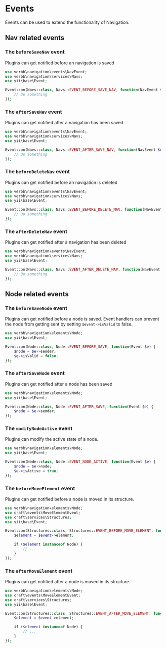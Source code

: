 # Events

Events can be used to extend the functionality of Navigation.

## Nav related events

### The `beforeSaveNav` event

Plugins can get notified before an navigation is saved

```php
use verbb\navigation\events\NavEvent;
use verbb\navigation\services\Navs;
use yii\base\Event;

Event::on(Navs::class, Navs::EVENT_BEFORE_SAVE_NAV, function(NavEvent $e) {
    // Do something
});
```

### The `afterSaveNav` event

Plugins can get notified after a navigation has been saved

```php
use verbb\navigation\events\NavEvent;
use verbb\navigation\services\Navs;
use yii\base\Event;

Event::on(Navs::class, Navs::EVENT_AFTER_SAVE_NAV, function(NavEvent $e) {
    // Do something
});
```

### The `beforeDeleteNav` event

Plugins can get notified before an navigation is deleted

```php
use verbb\navigation\events\NavEvent;
use verbb\navigation\services\Navs;
use yii\base\Event;

Event::on(Navs::class, Navs::EVENT_BEFORE_DELETE_NAV, function(NavEvent $e) {
    // Do something
});
```

### The `afterDeleteNav` event

Plugins can get notified after a navigation has been deleted

```php
use verbb\navigation\events\NavEvent;
use verbb\navigation\services\Navs;
use yii\base\Event;

Event::on(Navs::class, Navs::EVENT_AFTER_DELETE_NAV, function(NavEvent $e) {
    // Do something
});
```


## Node related events

### The `beforeSaveNode` event

Plugins can get notified before a node is saved. Event handlers can prevent the node from getting sent by setting `$event->isValid` to false.

```php
use verbb\navigation\elements\Node;
use yii\base\Event;

Event::on(Node::class, Node::EVENT_BEFORE_SAVE, function(Event $e) {
    $node = $e->sender;
    $e->isValid = false;
});
```

### The `afterSaveNode` event

Plugins can get notified after a node has been saved

```php
use verbb\navigation\elements\Node;
use yii\base\Event;

Event::on(Node::class, Node::EVENT_AFTER_SAVE, function(Event $e) {
    $node = $e->sender;
});
```

### The `modifyNodeActive` event

Plugins can modify the active state of a node.

```php
use verbb\navigation\elements\Node;
use yii\base\Event;

Event::on(Node::class, Node::EVENT_NODE_ACTIVE, function(Event $e) {
    $node = $e->node;
    $e->isActive = true;
});
```

### The `beforeMoveElement` event

Plugins can get notified before a node is moved in its structure.

```php
use verbb\navigation\elements\Node;
use craft\events\MoveElementEvent;
use craft\services\Structures;
use yii\base\Event;

Event::on(Structures::class, Structures::EVENT_BEFORE_MOVE_ELEMENT, function(MoveElementEvent $event) {
    $element = $event->element;

    if ($element instanceof Node) {
        // ...
    }
});
```

### The `afterMoveElement` event

Plugins can get notified after a node is moved in its structure.

```php
use verbb\navigation\elements\Node;
use craft\events\MoveElementEvent;
use craft\services\Structures;
use yii\base\Event;

Event::on(Structures::class, Structures::EVENT_AFTER_MOVE_ELEMENT, function(MoveElementEvent $event) {
    $element = $event->element;

    if ($element instanceof Node) {
        // ...
    }
});
```
